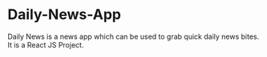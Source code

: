 # Daily-News-App
Daily News is a news app which can be used to grab quick daily news bites. It is a React JS Project.
